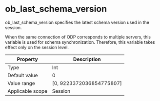# ob_last_schema_version

ob_last_schema_version specifies the latest schema version used in the session.

When the same connection of ODP corresponds to multiple servers, this variable is used for schema synchronization. Therefore, this variable takes effect only on the session level.

| **Property** | **Description** |
|--------|----------------------------|
| Type | Int |
| Default value | 0 |
| Value range | \[0, 9223372036854775807\] |
| Applicable scope | Session |
